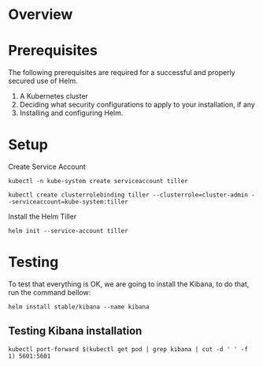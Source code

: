 # Overview

# Prerequisites

The following prerequisites are required for a successful and properly secured use of Helm.

1. A Kubernetes cluster
2. Deciding what security configurations to apply to your installation, if any
3. Installing and configuring Helm.

# Setup

Create Service Account

`kubectl -n kube-system create serviceaccount tiller`

`kubectl create clusterrolebinding tiller --clusterrole=cluster-admin --serviceaccount=kube-system:tiller`

Install the Helm Tiller

`helm init --service-account tiller`

# Testing

To test that everything is OK, we are going to install the Kibana, to do that, run the command bellow:

`helm install stable/kibana --name kibana`

## Testing Kibana installation

`kubectl port-forward $(kubectl get pod | grep kibana | cut -d ' ' -f 1) 5601:5601`
